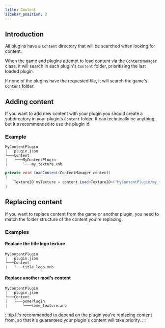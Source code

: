 ```yaml
---
title: Content
sidebar_position: 3
---
```


## Introduction
All plugins have a ```Content``` directory that will be searched when looking for content.

When the game and plugins attempt to load content via the ```ContentManager``` class, it will search in each plugin's ```Content``` folder, prioritizing the last loaded plugin.

If none of the plugins have the requested file, it will search the game's ```Content``` folder.

## Adding content
If you want to add new content with your plugin you should create a subdirectory in your plugin's ```Content``` folder. It can technically be anything, but it's recommended to use the plugin id.

### Example
```text title="Folder structure"
MyContentPlugin
|   plugin.json
└───Content
|   └───MyContentPlugin
|       └───my_texture.xnb
```

```csharp title="MyContentPlugin.cs"
private void LoadContent(ContentManager content)
{
    Texture2D myTexture = content.Load<Texture2D>("MyContentPlugin/my_texture");
}
```

## Replacing content
If you want to replace content from the game or another plugin, you need to match the folder structure of the content you're replacing.

### Examples
#### Replace the title logo texture
```
MyContentPlugin
|   plugin.json
└───Content
|   └───title_logo.xnb
```

#### Replace another mod's content
```
MyContentPlugin
|   plugin.json
└───Content
|   └───SomePlugin
|       └───some_texture.xnb
```

:::tip
It's recommended to depend on the plugin you're replacing content from, so that it's guaranteed your plugin's content will take priority.
:::
